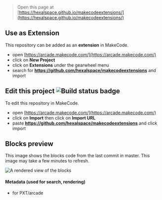  


> Open this page at [https://hexalspace.github.io/makecodeextensions/](https://hexalspace.github.io/makecodeextensions/)

## Use as Extension

This repository can be added as an **extension** in MakeCode.

* open [https://arcade.makecode.com/](https://arcade.makecode.com/)
* click on **New Project**
* click on **Extensions** under the gearwheel menu
* search for **https://github.com/hexalspace/makecodeextensions** and import

## Edit this project ![Build status badge](https://github.com/hexalspace/makecodeextensions/workflows/MakeCode/badge.svg)

To edit this repository in MakeCode.

* open [https://arcade.makecode.com/](https://arcade.makecode.com/)
* click on **Import** then click on **Import URL**
* paste **https://github.com/hexalspace/makecodeextensions** and click import

## Blocks preview

This image shows the blocks code from the last commit in master.
This image may take a few minutes to refresh.

![A rendered view of the blocks](https://github.com/hexalspace/makecodeextensions/raw/master/.github/makecode/blocks.png)

#### Metadata (used for search, rendering)

* for PXT/arcade
<script src="https://makecode.com/gh-pages-embed.js"></script><script>makeCodeRender("{{ site.makecode.home_url }}", "{{ site.github.owner_name }}/{{ site.github.repository_name }}");</script>
